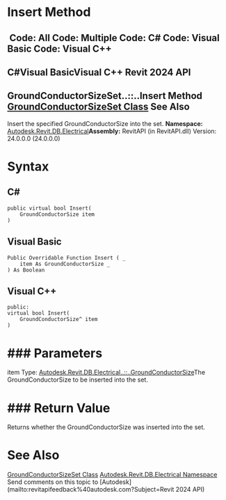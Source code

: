 # Insert Method

﻿
 Code: All Code: Multiple Code: C# Code: Visual Basic Code: Visual C++   
---  
C#Visual BasicVisual C++
Revit 2024 API  
---  
GroundConductorSizeSet..::..Insert Method   
[GroundConductorSizeSet Class](c0db891d-23ad-f1d1-0b7f-8e5073aa9bab.md "GroundConductorSizeSet Class") See Also  
---  
Insert the specified GroundConductorSize into the set.
**Namespace:** [Autodesk.Revit.DB.Electrical](212a1314-7843-2c6c-3322-363127e4059f.md "Autodesk.Revit.DB.Electrical Namespace")**Assembly:** RevitAPI (in RevitAPI.dll) Version: 24.0.0.0 (24.0.0.0)
# Syntax
C#  
---  
```text
public virtual bool Insert(
	GroundConductorSize item
)
```
  
Visual Basic  
---  
```text
Public Overridable Function Insert ( _
	item As GroundConductorSize _
) As Boolean
```
  
Visual C++  
---  
```text
public:
virtual bool Insert(
	GroundConductorSize^ item
)
```
  
# ### Parameters
item
    Type: [Autodesk.Revit.DB.Electrical..::..GroundConductorSize](922e6d1c-9bde-70c5-774b-a04a941003c1.md "GroundConductorSize Class")The GroundConductorSize to be inserted into the set.
# ### Return Value
Returns whether the GroundConductorSize was inserted into the set.
# See Also
[GroundConductorSizeSet Class](c0db891d-23ad-f1d1-0b7f-8e5073aa9bab.md "GroundConductorSizeSet Class")
[Autodesk.Revit.DB.Electrical Namespace](212a1314-7843-2c6c-3322-363127e4059f.md "Autodesk.Revit.DB.Electrical Namespace")
Send comments on this topic to [Autodesk](mailto:revitapifeedback%40autodesk.com?Subject=Revit 2024 API)